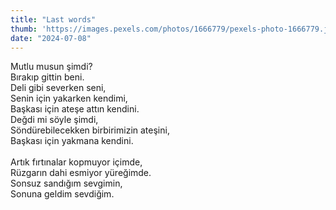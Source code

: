 ```yaml
---
title: "Last words"
thumb: 'https://images.pexels.com/photos/1666779/pexels-photo-1666779.jpeg'
date: "2024-07-08"
---
```

Mutlu musun şimdi?
<br />
Bırakıp gittin beni.
<br />
Deli gibi severken seni,
<br />
Senin için yakarken kendimi,
<br />
Başkası için ateşe attın kendini.
<br />
Değdi mi söyle şimdi,
<br />
Söndürebilecekken birbirimizin ateşini,
<br />
Başkası için yakmana kendini.
<br />
<br />
Artık fırtınalar kopmuyor içimde,
<br />
Rüzgarın dahi esmiyor yüreğimde.
<br />
Sonsuz sandığım sevgimin,
<br />
Sonuna geldim sevdiğim.
<br />
